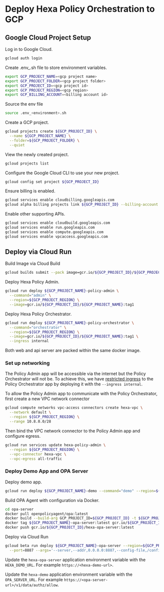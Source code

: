 # Deploy Hexa Policy Orchestration to GCP

## Google Cloud Project Setup

Log in to Google Cloud.

```bash
gcloud auth login
```

Create .env_<environment>.sh file to store environment variables.

```bash
export GCP_PROJECT_NAME=<gcp project name>
export GCP_PROJECT_FOLDER=<gcp project folder>
export GCP_PROJECT_ID=<gcp project id>
export GCP_PROJECT_REGION=<gcp region>
export GCP_BILLING_ACCOUNT=<billing account id>
```

Source the env file

```bash
source .env_<environment>.sh
```

Create a GCP project.

```bash
gcloud projects create ${GCP_PROJECT_ID} \
  --name ${GCP_PROJECT_NAME} \
  --folder=${GCP_PROJECT_FOLDER} \
  --quiet
```

View the newly created project.

```bash
gcloud projects list
```

Configure the Google Cloud CLI to use your new project.

```bash
gcloud config set project ${GCP_PROJECT_ID}
```

Ensure billing is enabled.

```bash
gcloud services enable cloudbilling.googleapis.com
gcloud alpha billing projects link ${GCP_PROJECT_ID} --billing-account ${GCP_BILLING_ACCOUNT}
```

Enable other supporting APIs.

```bash
gcloud services enable cloudbuild.googleapis.com
gcloud services enable run.googleapis.com
gcloud services enable compute.googleapis.com
gcloud services enable vpcaccess.googleapis.com
```

## Deploy via Cloud Run

Build Image via Cloud Build

```bash
gcloud builds submit --pack image=gcr.io/${GCP_PROJECT_ID}/${GCP_PROJECT_NAME}:tag1,builder=heroku/buildpacks:20
```

Deploy Hexa Policy Admin.

```bash
gcloud run deploy ${GCP_PROJECT_NAME}-policy-admin \
  --command="admin" \
  --region=${GCP_PROJECT_REGION} \
  --image=gcr.io/${GCP_PROJECT_ID}/${GCP_PROJECT_NAME}:tag1
```

Deploy Hexa Policy Orchestrator.

```bash
gcloud run deploy ${GCP_PROJECT_NAME}-policy-orchestrator \
  --command="orchestrator" \
  --region=${GCP_PROJECT_REGION} \
  --image=gcr.io/${GCP_PROJECT_ID}/${GCP_PROJECT_NAME}:tag1 \
  --ingress internal 
```

Both web and api server are packed within the same docker image.

### Set up networking

The Policy Admin app will be accessible via the internet but the Policy Orchestrator will not be. To achieve this, we
have [restricted ingress](https://cloud.google.com/run/docs/securing/ingress) to the Policy Orchestrator app by
deploying it with the `--ingress internal`.

To allow the Policy Admin app to communicate with the Policy Orchestrator, first create a new VPC network connector

```bash
gcloud compute networks vpc-access connectors create hexa-vpc \
  --network default \
  --region ${GCP_PROJECT_REGION} \
  --range 10.8.0.0/28 
```

Then bind the VPC network connector to the Policy Admin app and configure egress.

```bash
gcloud run services update hexa-policy-admin \
  --region ${GCP_PROJECT_REGION} \
  --vpc-connector hexa-vpc \
  --vpc-egress all-traffic
``` 

### Deploy Demo App and OPA Server

Deploy demo app.

 ```bash
 gcloud run deploy ${GCP_PROJECT_NAME}-demo --command="demo" --region=${GCP_PROJECT_REGION} --image=gcr.io/${GCP_PROJECT_ID}/${GCP_PROJECT_NAME}:tag1
 ```

Build OPA Agent with configuration via Docker.

```bash
cd opa-server
docker pull openpolicyagent/opa:latest
docker build --build-arg GCP_PROJECT_ID=${GCP_PROJECT_ID} -t ${GCP_PROJECT_NAME}-opa-server:latest .
docker tag ${GCP_PROJECT_NAME}-opa-server:latest gcr.io/${GCP_PROJECT_ID}/hexa-opa-server:latest
docker push gcr.io/${GCP_PROJECT_ID}/hexa-opa-server:latest
```

Deploy via Cloud Run

```bash
gcloud beta run deploy ${GCP_PROJECT_NAME}-opa-server --region=${GCP_PROJECT_REGION} --image=gcr.io/${GCP_PROJECT_ID}/opa-server:latest \
  --port=8887 --args='--server,--addr,0.0.0.0:8887,--config-file,/config.yaml'
```

Update the `hexa-opa-server` application environment variable with the `HEXA_DEMO_URL`. For
example `https://<hexa-demo-url>`.

Update the `hexa-demo` application environment variable with the `OPA_SERVER_URL`. For
example `https://<opa-server-url>/v1/data/authz/allow`.
